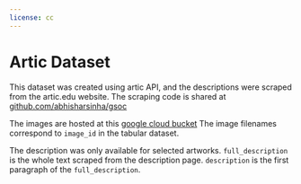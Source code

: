 ```yaml
---
license: cc
---
```


# Artic Dataset

This dataset was created using artic API, and the descriptions were scraped from the artic.edu website. The scraping code is shared at [github.com/abhisharsinha/gsoc](https://github.com/abhisharsinha/gsoc/)

The images are hosted at this [google cloud bucket](https://storage.googleapis.com/mys-released-models/gsoc/artic-dataset.zip) The image filenames correspond to `image_id` in the tabular dataset.

The description was only available for selected artworks. `full_description` is the whole text scraped from the description page. `description` is the first paragraph of the `full_description`.